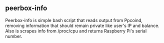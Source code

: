 ## peerbox-info

Peerbox-info is simple bash script that reads output from Ppcoind, removing information that should remain private like user's IP and balance.
Also is scrapes info from /proc/cpu and returns Raspberry Pi's serial number.
